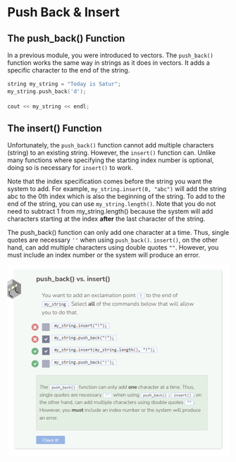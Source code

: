 # Push Back & Insert
## The push_back() Function
In a previous module, you were introduced to vectors. The `push_back()` function works the same way in strings as it does in vectors. It adds a specific character to the end of the string.

```cpp
string my_string = "Today is Satur";
my_string.push_back('d');

cout << my_string << endl;
```

## The insert() Function
Unfortunately, the `push_back()` function cannot add multiple characters (string) to an existing string. However, the `insert()` function can. Unlike many functions where specifying the starting index number is optional, doing so is necessary for `insert()` to work.

Note that the index specification comes before the string you want the system to add. For example, `my_string.insert(0, "abc")` will add the string abc to the 0th index which is also the beginning of the string. To add to the end of the string, you can use `my_string.length()`. Note that you do not need to subtract 1 from my_string.length() because the system will add characters starting at the index **after** the last character of the string.

The push_back() function can only add one character at a time. Thus, single quotes are necessary `''` when using `push_back()`. `insert()`, on the other hand, can add multiple characters using double quotes `""`. However, you must include an index number or the system will produce an error.

![Question 2](_assets/Q2.png)
